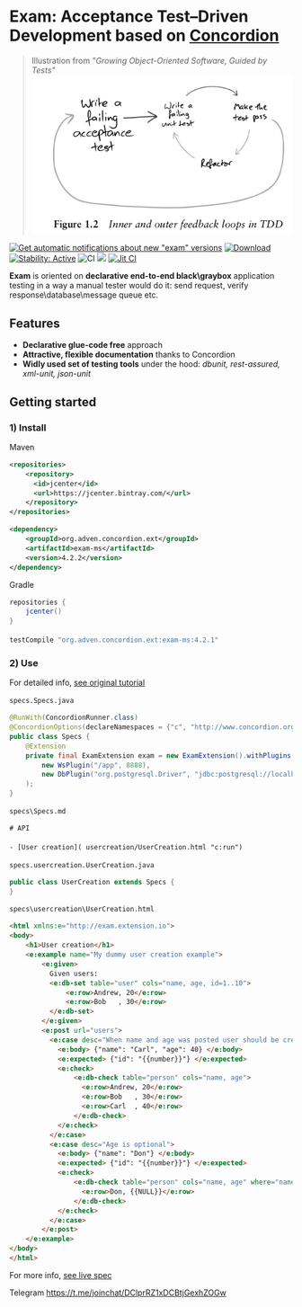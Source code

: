 # Exam: Acceptance Test–Driven Development based on [Concordion](https://github.com/concordion/concordion)

>Illustration from *"Growing Object-Oriented Software, Guided by Tests"*
>[![Exam](docs/atdd.png)](#attributions)

[![Get automatic notifications about new "exam" versions](https://www.bintray.com/docs/images/bintray_badge_bw.png)](https://bintray.com/adven27/exam/exam?source=watch)
[ ![Download](https://api.bintray.com/packages/adven27/exam/exam-ms/images/download.svg) ](https://bintray.com/adven27/exam/exam-ms/_latestVersion)
[![Stability: Active](https://masterminds.github.io/stability/active.svg)](https://masterminds.github.io/stability/active.html)
![CI](https://github.com/Adven27/Exam/workflows/CI/badge.svg)
[![](https://jitpack.io/v/Adven27/Exam.svg)](https://jitpack.io/#Adven27/Exam)
[![Jit CI](https://jitci.com/gh/Adven27/Exam/svg)](https://jitci.com/gh/Adven27/Exam)


**Exam** is oriented on **declarative end-to-end black\graybox** application testing in a way a manual tester would do it: send request, verify response\database\message queue etc.

## Features

- **Declarative glue-code free** approach
- **Attractive, flexible documentation** thanks to Concordion
- **Widly used set of testing tools** under the hood: *dbunit, rest-assured, xml-unit, json-unit*

## Getting started
### 1) Install

Maven
```xml
<repositories>
    <repository>
      <id>jcenter</id>
      <url>https://jcenter.bintray.com/</url>
    </repository>
</repositories>  
```
```xml
<dependency>
    <groupId>org.adven.concordion.ext</groupId>
    <artifactId>exam-ms</artifactId>
    <version>4.2.2</version>
</dependency>
```

Gradle
```groovy
repositories {
    jcenter()
}

testCompile "org.adven.concordion.ext:exam-ms:4.2.1"
```
### 2) Use

For detailed info, [see original tutorial](http://concordion.org/tutorial/java/markdown/)

`specs.Specs.java`
```java
@RunWith(ConcordionRunner.class)
@ConcordionOptions(declareNamespaces = {"c", "http://www.concordion.org/2007/concordion", "e", ExamExtension.NS})
public class Specs {
    @Extension
    private final ExamExtension exam = new ExamExtension().withPlugins(
        new WsPlugin("/app", 8888),
        new DbPlugin("org.postgresql.Driver", "jdbc:postgresql://localhost:5432/postgres", "postgres", "postgres")
    );
}
```

`specs\Specs.md`
```html
# API

- [User creation]( usercreation/UserCreation.html "c:run")
```

`specs.usercreation.UserCreation.java`
```java
public class UserCreation extends Specs {
}
```

`specs\usercreation\UserCreation.html`
```html
<html xmlns:e="http://exam.extension.io">
<body>
    <h1>User creation</h1>
    <e:example name="My dummy user creation example">
        <e:given>
          Given users:
          <e:db-set table="user" cols="name, age, id=1..10">
              <e:row>Andrew, 20</e:row>
              <e:row>Bob   , 30</e:row>
          </e:db-set>
        </e:given>
        <e:post url="users">
          <e:case desc="When name and age was posted user should be created and id should be returned">        
            <e:body> {"name": "Carl", "age": 40} </e:body>
            <e:expected> {"id": "{{number}}"} </e:expected>
            <e:check>
                <e:db-check table="person" cols="name, age">
                  <e:row>Andrew, 20</e:row>
                  <e:row>Bob   , 30</e:row>
                  <e:row>Carl  , 40</e:row>
                </e:db-check>
            </e:check>
          </e:case>      
          <e:case desc="Age is optional">
            <e:body> {"name": "Don"} </e:body>
            <e:expected> {"id": "{{number}}"} </e:expected>
            <e:check>
                <e:db-check table="person" cols="name, age" where="name='Don'">
                  <e:row>Don, {{NULL}}</e:row>
                </e:db-check>
            </e:check>
          </e:case>
        </e:post>
    </e:example>
</body>
</html>
  ```
For more info, [see live spec](https://adven27.github.io/Exam/specs/Specs.html)

Telegram https://t.me/joinchat/DClprRZ1xDCBtjGexhZOGw
